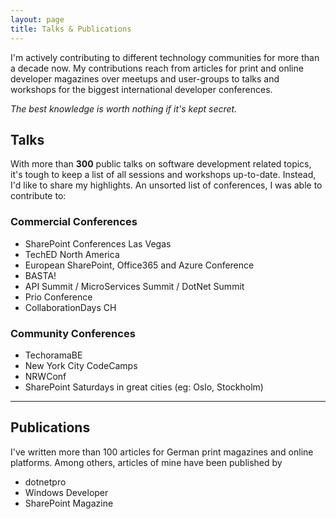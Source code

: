 ```yaml
---
layout: page
title: Talks & Publications
---
```


I'm actively contributing to different technology communities for more than a decade now. My contributions reach from articles for print and online developer magazines over meetups and user-groups to talks and workshops for the biggest international developer conferences.

*The best knowledge is worth nothing if it's kept secret.*

## Talks

With more than **300** public talks on software development related topics, it's tough to keep a list of all sessions and workshops up-to-date. Instead, I'd like to share my highlights. An unsorted list of conferences, I was able to contribute to:

### Commercial Conferences


 * SharePoint Conferences Las Vegas
 * TechED North America
 * European SharePoint, Office365 and Azure Conference
 * BASTA!
 * API Summit / MicroServices Summit / DotNet Summit
 * Prio Conference
 * CollaborationDays CH
 
### Community Conferences

 * TechoramaBE
 * New York City CodeCamps
 * NRWConf
 * SharePoint Saturdays in great cities (eg: Oslo, Stockholm)

---
## Publications

I've written more than 100 articles for German print magazines and online platforms. Among others, articles of mine have been published by

 * dotnetpro
 * Windows Developer
 * SharePoint Magazine
